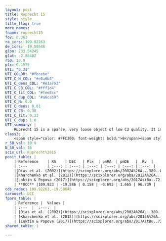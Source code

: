 ```yaml
---
layout: post
title: Ruprecht 15
style: style
title_flag: true
more_names: 
fname: ruprecht15
fov: 0.363
ra_icrs: 109.92263
de_icrs: -19.58646
glon: 233.54245
glat: -2.88402
r50: 10.9
plx: 0.1579
UTI: "0.21"
UTI_COLOR: "#fbcebe"
UTI_C_N_COL: "#e0a6b3"
UTI_C_dens_COL: "#e1a7b3"
UTI_C_C3_COL: "#fff1d4"
UTI_C_lit_COL: "#fee8cc"
UTI_C_dup_COL: "#a6cab9"
UTI_C_N: 0.0
UTI_C_dens: 0.01
UTI_C_C3: 0.38
UTI_C_lit: 0.33
UTI_C_dup: 1.0
UTI_summary: |
    Ruprecht 15 is a sparse, very loose object of low C3 quality. It is poorly studied in the literature, with no articles listed in the last 8 years.<br><br><span style="color: #99180f; font-weight: bold;">Warning: </span>contains less than 25 stars with <i>P>0.5</i> estimated.
class3: |
    <span style="color: #FFC300; font-weight: bold;">B</span><span style="color: red; font-weight: bold;">C</span>
r_50_val: 10.9
N_50_val: 16
scix_url: Ruprecht%2015
posit_table: |
    | Reference    | RA    | DEC   | Plx  | pmRA  | pmDE   |  Rv  |
    | :---         | :---: | :---: | :---: | :---: | :---: | :---: |
    |[Dias et al. (2002)](https://scixplorer.org/abs/2002A%26A...389..871D) | 109.888 | -19.633 | -- | -0.21 | 6.12 | -- |
    |[Kharchenko et al. (2012)](https://scixplorer.org/abs/2012A%26A...543A.156K) | 109.882 | -19.63 | -- | -0.21 | 6.12 | -- |
    |[Loktin & Popova (2017)](https://scixplorer.org/abs/2017AstBu..72..257L) | 109.89 | -19.629 | -- | 1.039 | 6.567 | -- |
    | **UCC** |109.923 | -19.586 | 0.158 | -0.692 | 1.665 | 96.739 | 
cds_radec: 109.92263,-19.58646
carousel: UCC
fpars_table: |
    | Reference |  Values |
    | :---  |  :---:  |
    | [Dias et al. (2002)](https://scixplorer.org/abs/2002A%26A...389..871D) | `E(B-V)=0.37, Dist=3416.0, Age=8.7` |
    | [Kharchenko et al. (2012)](https://scixplorer.org/abs/2012A%26A...543A.156K) | `e_bv=0.416, distance=2362, log_age=8.75` |
    | [Loktin & Popova (2017)](https://scixplorer.org/abs/2017AstBu..72..257L) | `E(B-V)=0.271, Dmod=12.678, logt=9.0` |
shared_table: |
    
---
```


